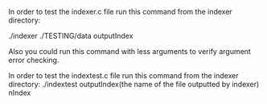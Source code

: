 In order to test the indexer.c file run this command from the indexer directory:

./indexer ./TESTING/data outputIndex

Also you could run this command with less arguments to verify argument error checking. 

In order to test the indextest.c file run this command from the indexer directory:
./indextest outputIndex(the name of the file outputted by indexer) nIndex 
